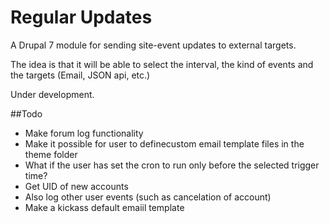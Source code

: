 Regular Updates
===============

A Drupal 7 module for sending site-event updates to external targets.

The idea is that it will be able to select the interval, the kind of events and the targets (Email, JSON api, etc.)

Under development.

##Todo

- Make forum log functionality
- Make it possible for user to definecustom email template files in the theme folder
- What if the user has set the cron to run only before the selected trigger time?
- Get UID of new accounts
- Also log other user events (such as cancelation of account)
- Make a kickass default emaiil template
